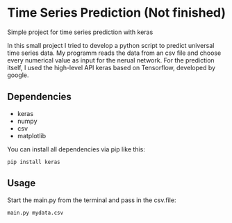 # Time Series Prediction (Not finished)
Simple project for time series prediction with keras

In this small project I tried to develop a python script to predict universal time series data.
My programm reads the data from an csv file and choose every numerical value as input for the nerual network.
For the prediction itself, I used the high-level API keras based on Tensorflow, developed by google.

## Dependencies
* keras
* numpy
* csv
* matplotlib

You can install all dependencies via pip like this:
```
pip install keras
```

## Usage
Start the main.py from the terminal and pass in the csv.file:
```
main.py mydata.csv
```